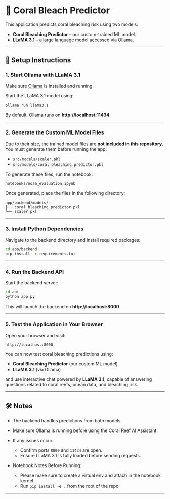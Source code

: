 # 🪸 Coral Bleach Predictor

This application predicts coral bleaching risk using two models:

- **Coral Bleaching Predictor** – our custom-trained ML model.
- **LLaMA 3.1** – a large language model accessed via [Ollama](https://ollama.com/).


---

## 🔧 Setup Instructions

### 1. Start Ollama with LLaMA 3.1

Make sure [Ollama](https://ollama.com/) is installed and running.

Start the LLaMA 3.1 model using:

```bash
ollama run llama3.1
```

By default, Ollama runs on **http://localhost:11434**.

---

### 2. Generate the Custom ML Model Files

Due to their size, the trained model files are **not included in this repository**.  
You must generate them before running the app:

- `src/models/scaler.pkl`
- `src/models/coral_bleaching_predictor.pkl`

To generate these files, run the notebook:

```bash
notebooks/noaa_evaluation.ipynb
```

Once generated, place the files in the following directory:

```
app/backend/models/
├── coral_bleaching_predictor.pkl
└── scaler.pkl
```

---

### 3. Install Python Dependencies

Navigate to the backend directory and install required packages:

```bash
cd app/backend
pip install -r requirements.txt
```

---

### 4. Run the Backend API

Start the backend server:

```bash
cd api
python app.py
```

This will launch the backend on **http://localhost:8000**.

---

### 5. Test the Application in Your Browser

Open your browser and visit:

```
http://localhost:8000
```

You can now test coral bleaching predictions using:

- **Coral Bleaching Predictor** (our custom ML model)
- **LLaMA 3.1** (via Ollama)

and use interactive chat powered by **LLaMA 3.1**, capable of answering questions related to coral reefs, ocean data, and bleaching risk.

---

## 🛠 Notes

- The backend handles predictions from both models.
- Make sure Ollama is running before using the Coral Reef AI Assistant.
- If any issues occur:
  - Confirm ports `8000` and `11434` are open.
  - Ensure LLaMA 3.1 is fully loaded before sending requests.

- Notebook Notes Before Running:
  - Please make sure to create a virtual env and attach in the notebook kernel
  - Run ```pip install -e .``` from the root of the repo

---
